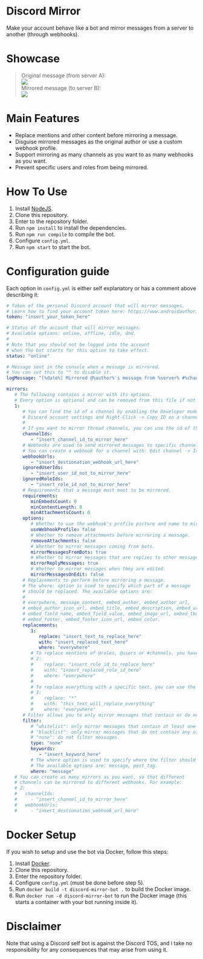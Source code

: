 # Discord Mirror
Make your account behave like a bot and mirror messages from a server to another (through webhooks).

# Showcase

> Original message (from server A):\
![](https://i.imgur.com/ogelJ23.png)\
Mirrored message (to server B):\
![](https://i.imgur.com/C42OT64.png)

# Main Features

- Replace mentions and other content before mirroring a message.
- Disguise mirrored messages as the original author or use a custom webhook profile.
- Support mirroring as many channels as you want to as many webhooks as you want.
- Prevent specific users and roles from being mirrored.

# How To Use
1. Install [NodeJS](https://nodejs.org/en/download).
2. Clone this repository.
3. Enter to the repository folder.
4. Run `npm install` to install the dependencies.
5. Run `npm run compile` to compile the bot.
6. Configure `config.yml`.
7. Run `npm start` to start the bot.

# Configuration guide
Each option in `config.yml` is either self explanatory or has a comment above describing it:
```yml
# Token of the personal Discord account that will mirror messages.
# Learn how to find your account token here: https://www.androidauthority.com/get-discord-token-3149920/
token: "insert_your_token_here"

# Status of the account that will mirror messages.
# Available options: online, offline, idle, dnd.
#
# Note that you should not be logged into the account
# when the bot starts for this option to take effect.
status: "online"

# Message sent in the console when a message is mirrored.
# You can set this to "" to disable it.
logMessage: "[%date%] Mirrored @%author%'s message from %server% #%channel%."

mirrors:
   # The following contains a mirror with its options.
   # Every option is optional and can be removed from this file if not required.
   1:
      # You can find the id of a channel by enabling the Developer mode in your
      # Discord account settings and Right-Click -> Copy ID on a channel.
      #
      # If you want to mirror thread channels, you can use the id of the parent channel.
      channelIds:
         - "insert_channel_id_to_mirror_here"
      # Webhooks are used to send mirrored messages to specific channels.
      # You can create a webhook for a channel with: Edit channel -> Integrations -> Webhooks -> New webook.
      webhookUrls:
         - "insert_destionation_webhook_url_here"
      ignoredUserIds:
         - "insert_user_id_not_to_mirror_here"
      ignoredRoleIds:
         - "insert_role_id_not_to_mirror_here"
      # Requirements that a message must meet to be mirrored.
      requirements:
         minEmbedsCount: 0
         minContentLength: 0
         minAttachmentsCount: 0
      options:
         # Whether to use the webhook's profile picture and name to mirror messages.
         useWebhookProfile: false
         # Whether to remove attachments before mirroring a message.
         removeAttachments: false
         # Whether to mirror messages coming from bots.
         mirrorMessagesFromBots: true
         # Whether to mirror messages that are replies to other messages.
         mirrorReplyMessages: true
         # Whether to mirror messages when they are edited.
         mirrorMessagesOnEdit: false
      # Replacements to perform before mirroring a message.
      # The where: option is used to specify which part of a message
      # should be replaced. The available options are:
      #
      # everywhere, message_content, embed_author, embed_author_url,
      # embed_author_icon_url, embed_title, embed_description, embed_url,
      # embed_field_name, embed_field_value, embed_image_url, embed_thumbnail_url
      # embed_footer, embed_footer_icon_url, embed_color.
      replacements:
         1:
            replace: "insert_text_to_replace_here"
            with: "insert_replaced_text_here"
            where: "everywhere"
         # To replace mentions of @roles, @users or #channels, you have to replace their ids:
         # 2:
         #    replace: "insert_role_id_to_replace_here"
         #    with: "insert_replaced_role_id_here"
         #    where: "everywhere"
         #
         # To replace everything with a specific text, you can use the wildcard (*):
         # 3:
         #    replace: "*"
         #    with: "this_text_will_replace_everything"
         #    where: "everywhere"
      # Filter allows you to only mirror messages that contain or do not contain specific keywords.
      filter:
         # "whitelist": only mirror messages that contain at least one of the keywords.
         # "blacklist": only mirror messages that do not contain any of the keywords.
         # "none": do not filter messages.
         type: "none"
         keywords:
            - "insert_keyword_here"
         # The where option is used to specify where the filter should be applied.
         # The available options are: message, post_tag.
         where: "message"
   # You can create as many mirrors as you want, so that different
   # channels can be mirrored to different webhooks. For example:
   # 2:
   #   channelIds:
   #     - "insert_channel_id_to_mirror_here"
   #   webhookUrls:
   #     - "insert_destionation_webhook_url_here"
```

# Docker Setup
If you wish to setup and use the bot via Docker, follow this steps:

1. Install [Docker](https://docs.docker.com/get-docker/).
2. Clone this repository.
3. Enter the repository folder.
4. Configure `config.yml` (must be done before step 5).
5. Run `docker build -t discord-mirror-bot .` to build the Docker image.
6. Run `docker run -d discord-mirror-bot` to run the Docker image (this starts a container with your bot running inside it).

# Disclaimer

Note that using a Discord self bot is against the Discord TOS, and i take no responsibility for any consequences that may arise from using it.
